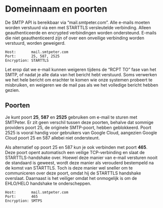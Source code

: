# Domeinnaam en poorten

De SMTP API is bereikbaar via “mail.smtpeter.com”. Alle e-mails moeten worden verstuurd via een met STARTTLS versleutelde verbinding. Alleen geauthenticeerde en encrypted verbindingen worden ondersteund. E-mails die niet geauthenticeerd zijn of over een onveilige verbinding worden verstuurd, worden geweigerd.

```text
Host:       mail.smtpeter.com
Port:       25, 587, 2525
Encryption: STARTTLS
```

Let erop dat we e-mail kunnen weigeren tijdens de “RCPT TO” fase van het SMTP, of nadat je alle data van het bericht hebt verstuurd. Soms verwerken we het hele bericht om erachter te komen wie onze systemen probeert te misbruiken, en weigeren we de mail pas als we het volledige bericht hebben gezien.

## Poorten

Je kunt poort **25**, **587** en **2525** gebruiken om e-mail te sturen met SMTPeter. Er zit geen verschil tussen deze poorten, behalve dat sommige providers poort 25, de originele SMTP-poort, hebben geblokkeerd. Poort 2525 is vooral handig voor gebruikers van Google Cloud, aangezien Google Cloud poort 25 en 587 allebei niet ondersteunt.

Als alternatief op poort 25 en 587 kun je ook verbinden met poort **465**. Deze poort opent automatisch een veilige TCP-verbinding en slaat de STARTTLS-handshake over. Hoewel deze manier van e-mail versturen nooit de standaard is geweest, wordt deze manier als verouderd bestempeld na de komst van STARTTLS. Toch is deze manier wel sneller om te communiceren over deze poort, omdat hij de STARTTLS handshake overslaat. Daarnaast is het veiliger omdat het onmogelijk is om de EHLO/HELO handshake te onderscheppen.

```text
Host:       mail.smtpeter.com
Port:       465
Encryption: SMTPS
```


